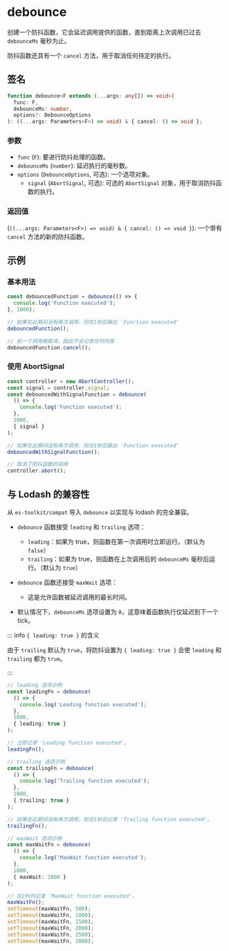 # debounce

创建一个防抖函数，它会延迟调用提供的函数，直到距离上次调用已过去 `debounceMs` 毫秒为止。

防抖函数还具有一个 `cancel` 方法，用于取消任何待定的执行。

## 签名

```typescript
function debounce<F extends (...args: any[]) => void>(
  func: F,
  debounceMs: number,
  options?: DebounceOptions
): ((...args: Parameters<F>) => void) & { cancel: () => void };
```

### 参数

- `func` (`F`): 要进行防抖处理的函数。
- `debounceMs` (`number`): 延迟执行的毫秒数。
- `options` (`DebounceOptions`, 可选): 一个选项对象。
  - `signal` (`AbortSignal`, 可选): 可选的 `AbortSignal` 对象，用于取消防抖函数的执行。

### 返回值

(`((...args: Parameters<F>) => void) & { cancel: () => void }`): 一个带有 `cancel` 方法的新的防抖函数。

## 示例

### 基本用法

```typescript
const debouncedFunction = debounce(() => {
  console.log('Function executed');
}, 1000);

// 如果在此期间没有再次调用，则在1秒后输出 'Function executed'
debouncedFunction();

// 前一个调用被取消，因此不会记录任何内容
debouncedFunction.cancel();
```

### 使用 AbortSignal

```typescript
const controller = new AbortController();
const signal = controller.signal;
const debouncedWithSignalFunction = debounce(
  () => {
    console.log('Function executed');
  },
  1000,
  { signal }
);

// 如果在此期间没有再次调用，则在1秒后输出 'Function executed'
debouncedWithSignalFunction();

// 取消了防抖函数的调用
controller.abort();
```

## 与 Lodash 的兼容性

从 `es-toolkit/compat` 导入 `debounce` 以实现与 lodash 的完全兼容。

- `debounce` 函数接受 `leading` 和 `trailing` 选项：

  - `leading`：如果为 true，则函数在第一次调用时立即运行。（默认为 `false`）
  - `trailing`：如果为 true，则函数在上次调用后的 `debounceMs` 毫秒后运行。（默认为 `true`）

- `debounce` 函数还接受 `maxWait` 选项：

  - 这是允许函数被延迟调用的最长时间。

- 默认情况下，`debounceMs` 选项设置为 `0`，这意味着函数执行仅延迟到下一个 tick。

::: info `{ leading: true }` 的含义

由于 `trailing` 默认为 `true`，将防抖设置为 `{ leading: true }` 会使 `leading` 和 `trailing` 都为 `true`。

:::

```typescript
// leading 选项示例
const leadingFn = debounce(
  () => {
    console.log('Leading function executed');
  },
  1000,
  { leading: true }
);

// 立即记录 'Leading function executed'。
leadingFn();

// trailing 选项示例
const trailingFn = debounce(
  () => {
    console.log('Trailing function executed');
  },
  1000,
  { trailing: true }
);

// 如果在此期间没有再次调用，则在1秒后记录 'Trailing function executed'。
trailingFn();

// maxWait 选项示例
const maxWaitFn = debounce(
  () => {
    console.log('MaxWait function executed');
  },
  1000,
  { maxWait: 2000 }
);

// 在2秒内记录 'MaxWait function executed'。
maxWaitFn();
setTimeout(maxWaitFn, 500);
setTimeout(maxWaitFn, 1000);
setTimeout(maxWaitFn, 1500);
setTimeout(maxWaitFn, 2000);
setTimeout(maxWaitFn, 2500);
setTimeout(maxWaitFn, 3000);
```
